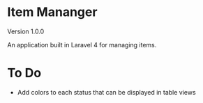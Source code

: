 Item Mananger
=============

Version 1.0.0

An application built in Laravel 4 for managing items.

To Do
=============
- Add colors to each status that can be displayed in table views